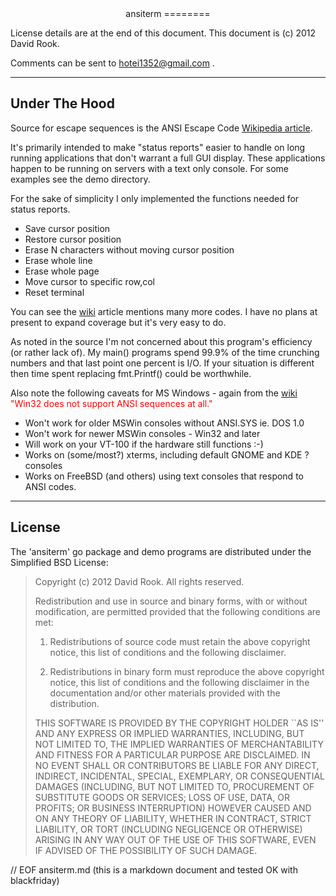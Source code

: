 
<center>
ansiterm
========
</center>

License details are at the end of this document. 
This document is (c) 2012 David Rook.

Comments can be sent to <hotei1352@gmail.com> .  

---

Under The Hood
--------------

Source for escape sequences is the ANSI Escape Code [Wikipedia article][1].

It's primarily intended to make "status reports" easier to handle on
long running applications that don't warrant a full GUI display.  These
applications happen to be running on servers with a text only console.
For some examples see the demo directory.  

For the sake of simplicity I only implemented the functions needed for status reports.

* Save cursor position
* Restore cursor position
* Erase N characters without moving cursor position
* Erase whole line
* Erase whole page
* Move cursor to specific row,col
* Reset terminal

You can see the [wiki][1] article mentions many more codes.  I have no plans at
present to expand coverage but it's very easy to do.

As noted in the source I'm not
concerned about this program's efficiency (or rather lack of).
My main() programs spend 99.9% of the time crunching 
numbers and that last point one percent is I/O.  If your situation is different
then time spent replacing fmt.Printf() could be worthwhile.

Also note the following caveats for MS Windows - again from the [wiki][1] 
<font color=red>"Win32 does not support ANSI sequences at all."</font>

* Won't work for older MSWin consoles without ANSI.SYS ie. DOS 1.0
* Won't work for newer MSWin consoles - Win32 and later 
* Will work on your VT-100 if the hardware still functions :-)
* Works on (some/most?) xterms, including default GNOME and KDE ? consoles
* Works on FreeBSD (and others) using text consoles that respond to ANSI codes.

[1]: http://en.wikipedia.org/wiki/ANSI_escape_code "Wikipedia"

---

License
-------
The 'ansiterm' go package and demo programs are distributed under the Simplified BSD License:

> Copyright (c) 2012 David Rook. All rights reserved.
> 
> Redistribution and use in source and binary forms, with or without modification, are
> permitted provided that the following conditions are met:
> 
>    1. Redistributions of source code must retain the above copyright notice, this list of
>       conditions and the following disclaimer.
> 
>    2. Redistributions in binary form must reproduce the above copyright notice, this list
>       of conditions and the following disclaimer in the documentation and/or other materials
>       provided with the distribution.
> 
> THIS SOFTWARE IS PROVIDED BY THE COPYRIGHT HOLDER ``AS IS'' AND ANY EXPRESS OR IMPLIED
> WARRANTIES, INCLUDING, BUT NOT LIMITED TO, THE IMPLIED WARRANTIES OF MERCHANTABILITY AND
> FITNESS FOR A PARTICULAR PURPOSE ARE DISCLAIMED. IN NO EVENT SHALL <COPYRIGHT HOLDER> OR
> CONTRIBUTORS BE LIABLE FOR ANY DIRECT, INDIRECT, INCIDENTAL, SPECIAL, EXEMPLARY, OR
> CONSEQUENTIAL DAMAGES (INCLUDING, BUT NOT LIMITED TO, PROCUREMENT OF SUBSTITUTE GOODS OR
> SERVICES; LOSS OF USE, DATA, OR PROFITS; OR BUSINESS INTERRUPTION) HOWEVER CAUSED AND ON
> ANY THEORY OF LIABILITY, WHETHER IN CONTRACT, STRICT LIABILITY, OR TORT (INCLUDING
> NEGLIGENCE OR OTHERWISE) ARISING IN ANY WAY OUT OF THE USE OF THIS SOFTWARE, EVEN IF
> ADVISED OF THE POSSIBILITY OF SUCH DAMAGE.

// EOF ansiterm.md  (this is a markdown document and tested OK with blackfriday)
